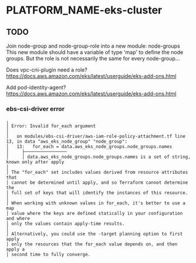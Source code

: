 # __PLATFORM_NAME__-eks-cluster

## TODO

Join node-group and node-group-role into a new module: node-groups
This new module should have a variable of type 'map' to define the node groups.
But the role is not necessarily the same for every node-group...

Does vpc-cni-plugin need a role?
https://docs.aws.amazon.com/eks/latest/userguide/eks-add-ons.html

Add pod-identity-agent?
https://docs.aws.amazon.com/eks/latest/userguide/eks-add-ons.html

### ebs-csi-driver error

```
╷
│ Error: Invalid for_each argument
│ 
│   on modules/ebs-csi-driver/aws-iam-role-policy-attachment.tf line 13, in data "aws_eks_node_group" "node_group":
│   13:   for_each = data.aws_eks_node_groups.node_groups.names
│     ├────────────────
│     │ data.aws_eks_node_groups.node_groups.names is a set of string, known only after apply
│ 
│ The "for_each" set includes values derived from resource attributes that
│ cannot be determined until apply, and so Terraform cannot determine the
│ full set of keys that will identify the instances of this resource.
│ 
│ When working with unknown values in for_each, it's better to use a map
│ value where the keys are defined statically in your configuration and where
│ only the values contain apply-time results.
│ 
│ Alternatively, you could use the -target planning option to first apply
│ only the resources that the for_each value depends on, and then apply a
│ second time to fully converge.
```

